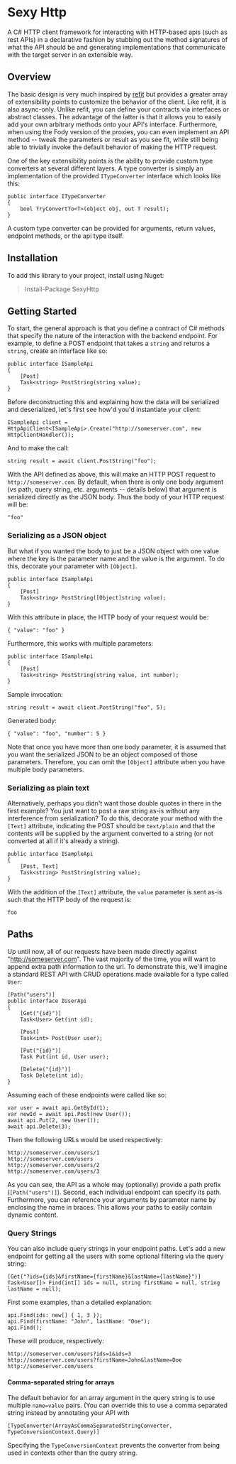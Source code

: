 # Sexy Http
A C# HTTP client framework for interacting with HTTP-based apis (such as rest APIs) in a declarative fashion by stubbing out the
method signatures of what the API should be and generating implementations that communicate with the target server in an 
extensible way.

## Overview

The basic design is very much inspired by [refit](https://github.com/paulcbetts/refit) but provides a greater array of
extensibility points to customize the behavior of the client.  Like refit, it is also async-only.  Unlike refit, you can 
define your contracts via interfaces or abstract classes.  The advantage of the latter is that it allows you to easily add 
your own arbitrary methods onto your API's interface.  Furthermore, when using the Fody version of the proxies, you can even
implement an API method -- tweak the parameters or result as you see fit, while still being able to trivially invoke the default
behavior of making the HTTP request.

One of the key extensibility points is the ability to provide custom type converters at several different layers.  A type
converter is simply an implementation of the provided `ITypeConverter` interface which looks like this:

    public interface ITypeConverter
    {
        bool TryConvertTo<T>(object obj, out T result);
    }

A custom type converter can be provided for arguments, return values, endpoint methods, or the api type itself.  

## Installation

To add this library to your project, install using Nuget:

> Install-Package SexyHttp

## Getting Started

To start, the general approach is that you define a contract of C# methods that specify the nature of the interaction with the 
backend endpoint.  For example, to define a POST endpoint that takes a `string` and returns a `string`, create an interface like so:

    public interface ISampleApi
    {
        [Post]
        Task<string> PostString(string value);
    }

Before deconstructing this and explaining how the data will be serialized and deserialized, let's first see how'd you'd 
instantiate your client:

    ISampleApi client = HttpApiClient<ISampleApi>.Create("http://someserver.com", new HttpClientHandler());

And to make the call:

    string result = await client.PostString("foo");

With the API defined as above, this will make an HTTP POST request to `http://someserver.com`.  By default, when there is 
only one body argument (vs path, query string, etc. arguments -- details below) that argument is serialized directly as the 
JSON body.  Thus the body of your HTTP request will be:

    "foo"

### Serializing as a JSON object

But what if you wanted the body to just be a JSON object with one value where the key is the parameter name and the value is
the argument.  To do this, decorate your parameter with `[Object]`.  

    public interface ISampleApi
    {
        [Post]
        Task<string> PostString([Object]string value);
    }

With this attribute in place, the HTTP body of your request would be:

    { "value": "foo" }

Furthermore, this works with multiple parameters:

    public interface ISampleApi
    {
        [Post]
        Task<string> PostString(string value, int number);
    }

Sample invocation:

    string result = await client.PostString("foo", 5);

Generated body:

    { "value": "foo", "number": 5 }

Note that once you have more than one body parameter, it is assumed that you want the serialized JSON to be an object
composed of those parameters.  Therefore, you can omit the `[Object]` attribute when you have multiple body parameters.

### Serializing as plain text

Alternatively, perhaps you didn't want those double quotes in there in the first example?  You just want to post a raw 
string as-is without any interference from serialization?  To do this, decorate your method with the `[Text]` attribute, 
indicating the POST should be `text/plain` and that the contents will be supplied by the argument converted to a string 
(or not converted at all if it's already a string).

    public interface ISampleApi
    {
        [Post, Text]
        Task<string> PostString(string value);
    }

With the addition of the `[Text]` attribute, the `value` parameter is sent as-is such that the HTTP body of the request is:

    foo

## Paths

Up until now, all of our requests have been made directly against "http://someserver.com".  The vast majority of the time, you
will want to append extra path information to the url.  To demonstrate this, we'll imagine a standard REST API with CRUD
operations made available for a type called `User`:

    [Path("users")]
    public interface IUserApi
    {
        [Get("{id}")]
        Task<User> Get(int id);

        [Post]
        Task<int> Post(User user);

        [Put("{id}")]
        Task Put(int id, User user);

        [Delete("{id}")]
        Task Delete(int id);
    }

Assuming each of these endpoints were called like so:

    var user = await api.GetById(1);
    var newId = await api.Post(new User());
    await api.Put(2, new User());
    await api.Delete(3);

Then the following URLs would be used respectively:

    http://someserver.com/users/1
    http://someserver.com/users
    http://someserver.com/users/2
    http://someserver.com/users/3

As you can see, the API as a whole may (optionally) provide a path prefix (`[Path("users")]`).  Second, each individual
endpoint can specify its path. Furthermore, you can reference your arguments by parameter name by enclosing the name in 
braces.  This allows your paths to easily contain dynamic content.

### Query Strings

You can also include query strings in your endpoint paths.  Let's add a new endpoint for getting all the users with 
some optional filtering via the query string:

    [Get("?ids={ids}&firstName={firstName}&lastName={lastName}")]
    Task<User[]> Find(int[] ids = null, string firstName = null, string lastName = null);

First some examples, than a detailed explanation:

    api.Find(ids: new[] { 1, 3 });
    api.Find(firstName: "John", lastName: "Doe");
    api.Find();

These will produce, respectively:

    http://someserver.com/users?ids=1&ids=3
    http://someserver.com/users?firstName=John&lastName=Doe
    http://someserver.com/users

#### Comma-separated string for arrays

The default behavior for an array argument in the query string is to use multiple `name=value` pairs.  (You can override 
this to use a comma separated string instead by annotating your API with 

    [TypeConverter(ArrayAsCommaSeparatedStringConverter, TypeConversionContext.Query)]
    
Specifying the `TypeConversionContext` prevents the converter from being used in contexts other than the query string.
